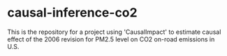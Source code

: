 # causal-inference-co2

This is the repository for a project using 'CausalImpact' to estimate causal effect of the 2006 revision for PM2.5 level on CO2 on-road emissions in U.S.

